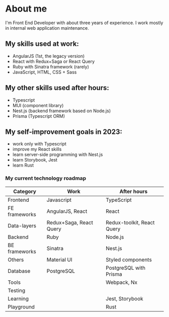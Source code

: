 # About me

I'm Front End Developer with about three years of experience. I work mostly in internal web application maintenance.

## My skills used at work:

- AngularJS (1st, the legacy version)
- React with Redux+Saga or React Query
- Ruby with Sinatra framework (rarely)
- JavaScript, HTML, CSS + Sass

## My other skills used after hours:

- Typescript
- MUI (component library)
- Nest.js (backend framework based on Node.js)
- Prisma (Typescript ORM)

## My self-improvement goals in 2023:

- work only with Typescript
- improve my React skills
- learn server-side programming with Nest.js
- learn Storybook, Jest
- learn Rust

### My current technology roadmap

| Category      | Work                    | After hours                |
| ------------- | ----------------------- | -------------------------- |
| Frontend      | Javascript              | TypeScript                 |
| FE frameworks | AngularJS, React        | React                      |
| Data-layers   | Redux+Saga, React Query | Redux-toolkit, React Query |
| Backend       | Ruby                    | Node.js                    |
| BE frameworks | Sinatra                 | Nest.js                    |
| Others        | Material UI             |  Styled components         |
| Database      | PostgreSQL              | PostgreSQL with Prisma     |
| Tools         |                         | Webpack, Nx                |
| Testing       |                         |                            |
| Learning      |                         | Jest, Storybook            |
| Playground    |                         | Rust                       |
